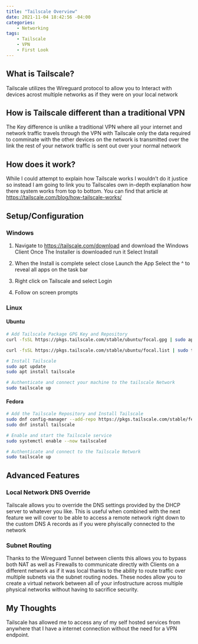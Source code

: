 ```yaml
---
title: "Tailscale Overview"
date: 2021-11-04 18:42:56 -04:00
categories:
    - Networking
tags:
    - Tailscale
    - VPN
    - First Look
---
```



## What is Tailscale?
Tailscale utilizes the Wireguard protocol to allow you to Interact with devices acrost multiple networks as if they were on your local network

## How is Tailscale different than a traditional VPN
The Key difference is unlike a traditional VPN where all your internet and network traffic travels through the VPN with Tailscale only the data required to comminate with the other devices on the network is transmitted over the link the rest of your network traffic is sent out over your normal network

## How does it work?
While I could attempt to explain how Tailscale works I wouldn’t do it justice so instead I am going to link you to Tailscales own in-depth explanation how there system works from top to bottom. You can find that article at https://tailscale.com/blog/how-tailscale-works/

## Setup/Configuration
### Windows
1. Navigate to https://tailscale.com/download and download the Windows Client
Once The Installer is downloaded run it
Select Install

2. When the Install is complete select close
Launch the App
Select the ^ to reveal all apps on the task bar

3. Right click on Tailscale and select Login

4. Follow on screen prompts

### Linux
#### Ubuntu
```bash
# Add Tailscale Package GPG Key and Repository
curl -fsSL https://pkgs.tailscale.com/stable/ubuntu/focal.gpg | sudo apt-key add -

curl -fsSL https://pkgs.tailscale.com/stable/ubuntu/focal.list | sudo tee /etc/apt/sources.list.d/tailscale.list

# Install Tailscale
sudo apt update
sudo apt install tailscale

# Authenticate and connect your machine to the tailscale Network
sudo tailscale up
```

#### Fedora
```bash
# Add the Tailscale Repository and Install Tailscale
sudo dnf config-manager --add-repo https://pkgs.tailscale.com/stable/fedora/tailscale.repo
sudo dnf install tailscale

# Enable and start the Tailscale service
sudo systemctl enable --now tailscaled

# Authenticate and connect to the Tailscale Network
sudo tailscale up
```

## Advanced Features
### Local Network DNS Override
Tailscale allows you to override the DNS settings provided by the DHCP server to whatever you like. This is useful when combined with the next feature we will cover to be able to access a remote network right down to the custom DNS A records as if you were phyiscally connected to the network

### Subnet Routing
Thanks to the Wireguard Tunnel between clients this allows you to bypass both NAT as well as Firewalls to communicate directly with Clients on a different network as if it was local thanks to the ability to route traffic over multiple subnets via the subnet routing nodes.
These nodes allow you to create a virtual network between all of your infostructure across multiple physical networks without having to sacrifice security.

## My Thoughts
Tailscale has allowed me to access any of my self hosted services from anywhere that I have a internet connection without the need for a VPN endpoint.